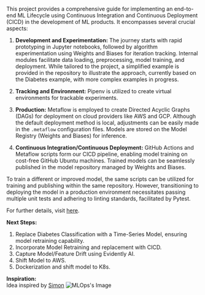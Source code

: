 This project provides a comprehensive guide for implementing an end-to-end ML Lifecycle using Continuous Integration and Continuous Deployment (CICD) in the development of ML products. It encompasses several crucial aspects:

1. **Development and Experimentation:** The journey starts with rapid prototyping in Jupyter notebooks, followed by algorithm experimentation using Weights and Biases for iteration tracking. Internal modules facilitate data loading, preprocessing, model training, and deployment. While tailored to the project, a simplified example is provided in the repository to illustrate the approach, currently based on the Diabetes example, with more complex examples in progress.

2. **Tracking and Environment:** Pipenv is utilized to create virtual environments for trackable experiments.

3. **Production:** Metaflow is employed to create Directed Acyclic Graphs (DAGs) for deployment on cloud providers like AWS and GCP. Although the default deployment method is local, adjustments can be easily made in the `.metaflow` configuration files. Models are stored on the Model Registry (Weights and Biases) for inference.

4. **Continuous Integration/Continuous Deployment:** GitHub Actions and Metaflow scripts form our CICD pipeline, enabling model training on cost-free GitHub Ubuntu machines. Trained models can be seamlessly published in the model repository managed by Weights and Biases.

To train a different or improved model, the same scripts can be utilized for training and publishing within the same repository. However, transitioning to deploying the model in a production environment necessitates passing multiple unit tests and adhering to linting standards, facilitated by Pytest.

For further details, visit [here](https://www.notion.so/Machine-Learning-Ops-3983660707ff41fdaa37717bc8153140?pvs=4).

**Next Steps:**
1. Replace Diabetes Classification with a Time-Series Model, ensuring model retraining capability.
2. Incorporate Model Retraining and replacement with CICD.
3. Capture Model/Feature Drift using Evidently AI.
4. Shift Model to AWS.
5. Dockerization and shift model to K8s.

**Inspiration:**  
Idea inspired by [Simon](https://github.com/simonprudhomme)
![MLOps's Image](https://github.com/sakshamgulati/MLOps_Template/assets/16202917/c175e03e-c753-474f-b6a5-17b792b297e2)